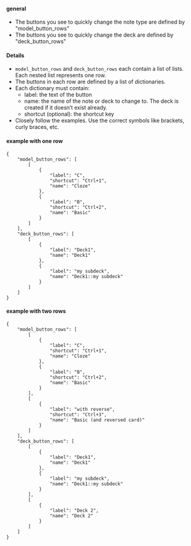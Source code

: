 #### general

- The buttons you see to quickly change the note type are defined by "model_button_rows"
- The buttons you see to quickly change the deck are defined by "deck_button_rows"

#### Details

- `model_button_rows` and `deck_button_rows` each contain a list of lists. Each nested list represents one row.
- The buttons in each row are defined by a list of dictionaries.
- Each dictionary must contain:
    - label: the text of the button
    - name:  the name of the note or deck to change to. The deck is created if it doesn’t
      exist already.
    - shortcut (optional): the shortcut key
- Closely follow the examples. Use the correct symbols like brackets, curly braces, etc.


#### example with one row 


```
{
    "model_button_rows": [
        [
            {
                "label": "C",
                "shortcut": "Ctrl+1",
                "name": "Cloze"
            },
            {
                "label": "B",
                "shortcut": "Ctrl+2",
                "name": "Basic"
            }
        ]
    ],
    "deck_button_rows": [
        [
            {
                "label": "Deck1",
                "name": "Deck1"
            },
            {
                "label": "my subdeck",
                "name": "Deck1::my subdeck"
            }
        ]
    ]
}
```

#### example with two rows 

```
{
    "model_button_rows": [
        [
            {
                "label": "C",
                "shortcut": "Ctrl+1",
                "name": "Cloze"
            },
            {
                "label": "B",
                "shortcut": "Ctrl+2",
                "name": "Basic"
            }
        ],
        [
            {
                "label": "with reverse",
                "shortcut": "Ctrl+3",
                "name": "Basic (and reversed card)"
            }
        ]
    ],
    "deck_button_rows": [
        [
            {
                "label": "Deck1",
                "name": "Deck1"
            },
            {
                "label": "my subdeck",
                "name": "Deck1::my subdeck"
            }
        ],
        [
            {
                "label": "Deck 2",
                "name": "Deck 2"
            }
        ]
    ]
}
```

